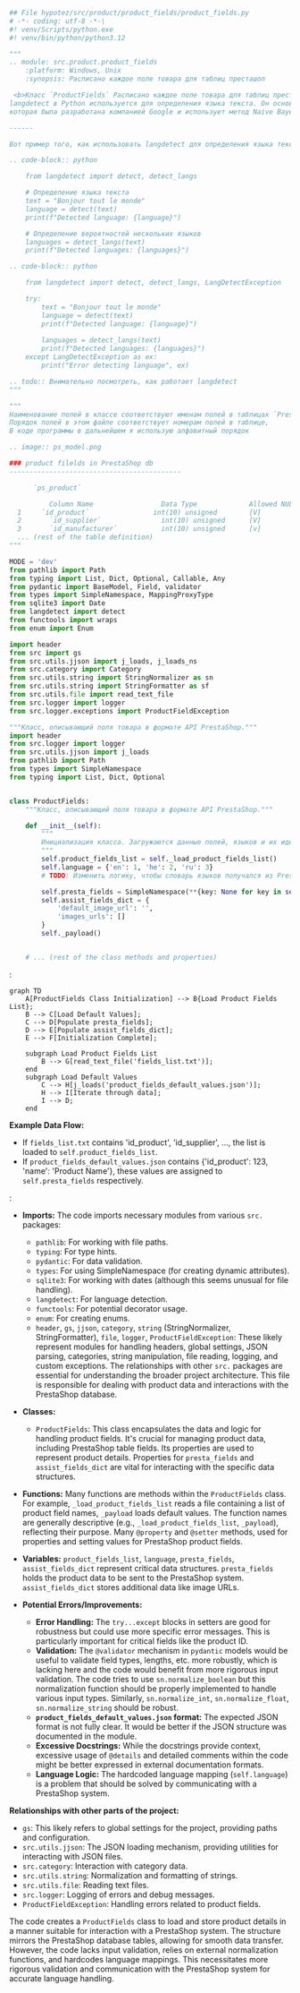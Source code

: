 ```python
## File hypotez/src/product/product_fields/product_fields.py
# -*- coding: utf-8 -*-\
#! venv/Scripts/python.exe
#! venv/bin/python/python3.12

"""
.. module: src.product.product_fields 
	:platform: Windows, Unix
	:synopsis: Расписано каждое поле товара для таблиц престашоп

 <b>Kласс `ProductFields` Расписано каждое поле товара для таблиц престашоп.</b> 
langdetect в Python используется для определения языка текста. Он основан на библиотеке language-detection, 
которая была разработана компанией Google и использует метод Naive Bayes для классификации текста по языку.

------

Вот пример того, как использовать langdetect для определения языка текста:

.. code-block:: python

    from langdetect import detect, detect_langs

    # Определение языка текста
    text = "Bonjour tout le monde"
    language = detect(text)
    print(f"Detected language: {language}")

    # Определение вероятностей нескольких языков
    languages = detect_langs(text)
    print(f"Detected languages: {languages}")

.. code-block:: python

    from langdetect import detect, detect_langs, LangDetectException

    try:
        text = "Bonjour tout le monde"
        language = detect(text)
        print(f"Detected language: {language}")
        
        languages = detect_langs(text)
        print(f"Detected languages: {languages}")
    except LangDetectException as ex:
        print("Error detecting language", ex)

.. todo:: Внимательно посмотреть, как работает langdetect
"""

"""
Наименование полей в классе соответствуют именам полей в таблицах `PrestaShop`
Порядок полей в этом файле соответствует номерам полей в таблице, 
В коде программы в дальнейшем я использую алфавитный порядок

.. image:: ps_model.png

### product filelds in PrestaShop db 
-------------------------------------------

      `ps_product`

          Column Name                 Data Type	            Allowed NULL
  1	    `id_product`                int(10) unsigned	    [V]
  2       `id_supplier`               int(10) unsigned	    [V]
  3       `id_manufacturer`           int(10) unsigned	    [v]
  ... (rest of the table definition)
"""

MODE = 'dev'
from pathlib import Path
from typing import List, Dict, Optional, Callable, Any
from pydantic import BaseModel, Field, validator
from types import SimpleNamespace, MappingProxyType
from sqlite3 import Date
from langdetect import detect
from functools import wraps
from enum import Enum

import header
from src import gs
from src.utils.jjson import j_loads, j_loads_ns
from src.category import Category
from src.utils.string import StringNormalizer as sn
from src.utils.string import StringFormatter as sf
from src.utils.file import read_text_file
from src.logger import logger
from src.logger.exceptions import ProductFieldException 

"""Класс, описывающий поля товара в формате API PrestaShop."""
import header
from src.logger import logger
from src.utils.jjson import j_loads
from pathlib import Path
from types import SimpleNamespace
from typing import List, Dict, Optional


class ProductFields:
    """Класс, описывающий поля товара в формате API PrestaShop."""

    def __init__(self):
        """
        Инициализация класса. Загружаются данные полей, языков и их идентификаторов.
        """
        self.product_fields_list = self._load_product_fields_list()
        self.language = {'en': 1, 'he': 2, 'ru': 3}
        # TODO: Изменить логику, чтобы словарь языков получался из PrestaShop клиента

        self.presta_fields = SimpleNamespace(**{key: None for key in self.product_fields_list})
        self.assist_fields_dict = {
            'default_image_url': '',
            'images_urls': []
        }
        self._payload()


    # ... (rest of the class methods and properties)
```

**<algorithm>**:

```mermaid
graph TD
    A[ProductFields Class Initialization] --> B{Load Product Fields List};
    B --> C[Load Default Values];
    C --> D[Populate presta_fields];
    D --> E[Populate assist_fields_dict];
    E --> F[Initialization Complete];
    
    subgraph Load Product Fields List
        B --> G[read_text_file('fields_list.txt')];
    end
    subgraph Load Default Values
        C --> H[j_loads('product_fields_default_values.json')];
        H --> I[Iterate through data];
        I --> D;
    end

```

**Example Data Flow:**

- If `fields_list.txt` contains 'id_product', 'id_supplier', ..., the list is loaded to `self.product_fields_list`.
- If `product_fields_default_values.json` contains {'id_product': 123, 'name': 'Product Name'}, these values are assigned to `self.presta_fields` respectively.

**<explanation>**:

* **Imports:** The code imports necessary modules from various `src.` packages:
    - `pathlib`: For working with file paths.
    - `typing`: For type hints.
    - `pydantic`: For data validation.
    - `types`: For using SimpleNamespace (for creating dynamic attributes).
    - `sqlite3`: For working with dates (although this seems unusual for file handling).
    - `langdetect`: For language detection.
    - `functools`: For potential decorator usage.
    - `enum`: For creating enums.
    - `header`, `gs`, `jjson`, `category`, `string` (StringNormalizer, StringFormatter), `file`, `logger`, `ProductFieldException`: These likely represent modules for handling headers, global settings, JSON parsing, categories, string manipulation, file reading, logging, and custom exceptions. The relationships with other `src.` packages are essential for understanding the broader project architecture. This file is responsible for dealing with product data and interactions with the PrestaShop database.

* **Classes:**
    - `ProductFields`: This class encapsulates the data and logic for handling product fields.  It's crucial for managing product data, including PrestaShop table fields. Its properties are used to represent product details.  Properties for `presta_fields` and `assist_fields_dict` are vital for interacting with the specific data structures.

* **Functions:**  Many functions are methods within the `ProductFields` class.  For example, `_load_product_fields_list` reads a file containing a list of product field names, `_payload` loads default values.  The function names are generally descriptive (e.g., `_load_product_fields_list`, `_payload`), reflecting their purpose. Many `@property` and `@setter` methods, used for properties and setting values for PrestaShop product fields.


* **Variables:**  `product_fields_list`, `language`, `presta_fields`, `assist_fields_dict` represent critical data structures. `presta_fields` holds the product data to be sent to the PrestaShop system.  `assist_fields_dict` stores additional data like image URLs.


* **Potential Errors/Improvements:**
    - **Error Handling:** The `try...except` blocks in setters are good for robustness but could use more specific error messages. This is particularly important for critical fields like the product ID.
    - **Validation:** The `@validator` mechanism in `pydantic` models would be useful to validate field types, lengths, etc. more robustly, which is lacking here and the code would benefit from more rigorous input validation.  The code tries to use `sn.normalize_boolean` but this normalization function should be properly implemented to handle various input types. Similarly, `sn.normalize_int`, `sn.normalize_float`, `sn.normalize_string` should be robust.
    - **`product_fields_default_values.json` format:**  The expected JSON format is not fully clear.  It would be better if the JSON structure was documented in the module.
    - **Excessive Docstrings:** While the docstrings provide context, excessive usage of `@details` and detailed comments within the code might be better expressed in external documentation formats.
    - **Language Logic:** The hardcoded language mapping (`self.language`) is a problem that should be solved by communicating with a PrestaShop system.

**Relationships with other parts of the project:**

- `gs`: This likely refers to global settings for the project, providing paths and configuration.
- `src.utils.jjson`:  The JSON loading mechanism, providing utilities for interacting with JSON files.
- `src.category`: Interaction with category data.
- `src.utils.string`: Normalization and formatting of strings.
- `src.utils.file`: Reading text files.
- `src.logger`: Logging of errors and debug messages.
- `ProductFieldException`: Handling errors related to product fields.

The code creates a `ProductFields` class to load and store product details in a manner suitable for interaction with a PrestaShop system.  The structure mirrors the PrestaShop database tables, allowing for smooth data transfer.  However, the code lacks input validation, relies on external normalization functions, and hardcodes language mappings. This necessitates more rigorous validation and communication with the PrestaShop system for accurate language handling.